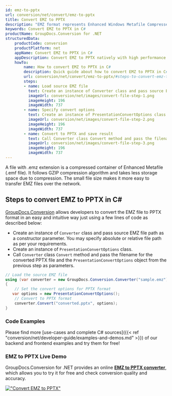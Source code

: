 ```yaml
---
id: emz-to-pptx
url: conversion/net/convert/emz-to-pptx
title: Convert EMZ to PPTX
description: "EMZ format represents Enhanced Windows Metafile Compressed with .emz extension. Learn how to convert EMZ to PPTX file programmatically in C# language using GroupDocs.Conversion for .NET library."
keywords: Convert EMZ to PPTX in C#
productName: GroupDocs.Conversion for .NET
structuredData:
    productCode: conversion
    productPlatform: net
    appName: Convert EMZ to PPTX in C#
    appDescription: Convert EMZ to PPTX natively with high performance using C# language and server side GroupDocs.Conversion for .NET APIs, without the use of any software like Microsoft or Open Office.
    howTo:
        name: How to convert EMZ to PPTX in C# 
        description: Quick guide about how to convert EMZ to PPTX in C# with high performance and accuracy.
        url: conversion/net/convert/emz-to-pptx/#steps-to-convert-emz-to-pptx-in-c
        steps:
        - name: Load source EMZ file 
          text: Create an instance of Converter class and pass source EMZ file path as a constructor parameter. You may specify absolute or relative file path as per your requirements. 
          imageUrl: conversion/net/images/convert-file-step-1.png
          imageHeight: 196
          imageWidth: 737
        - name: Specify convert options 
          text: Create an instance of PresentationConvertOptions class.
          imageUrl: conversion/net/images/convert-file-step-2.png
          imageHeight: 196
          imageWidth: 737
        - name: Convert to PPTX and save result 
          text: Call Converter class Convert method and pass the filename for the converted HTML file and the PresentationConvertOptions object from the previous step as parameters.
          imageUrl: conversion/net/images/convert-file-step-3.png
          imageHeight: 196
          imageWidth: 737
---
```


A file with .emz extension is a compressed container of Enhanced Metafile (.emf file). It follows GZIP compression algorithm and takes less storage space due to compression. The small file size makes it more easy to transfer EMZ files over the network.

## Steps to convert EMZ to PPTX in C#

[GroupDocs.Conversion](https://products.groupdocs.com/conversion/net) allows developers to convert the EMZ file to PPTX format in an easy and intuitive way just using a few lines of code as described below:

* Create an instance of `Converter` class and pass source EMZ file path as a constructor parameter. You may specify absolute or relative file path as per your requirements. 
* Create an instance of `PresentationConvertOptions` class.
* Call `Converter` class `Convert` method and pass the filename for the converted PPTX file and the `PresentationConvertOptions` object from the previous step as parameters.

```csharp
// Load the source EMZ file
using (var converter = new GroupDocs.Conversion.Converter("sample.emz"))
{
    // Set the convert options for PPTX format
   var options = new PresentationConvertOptions();
    // Convert to PPTX format
    converter.Convert("converted.pptx", options);
}
```

### Code Examples

Please find more [use-cases and complete C# sources]({{< ref "conversion/net/developer-guide/examples-and-demos.md" >}}) of our backend and frontend examples and try them for free!

### EMZ to PPTX Live Demo

GroupDocs.Conversion for .NET provides an online [**EMZ to PPTX converter**](https://products.groupdocs.app/conversion/emz-to-pptx), which allows you to try it for free and check conversion quality and accuracy.

[!["Convert EMZ to PPTX"](conversion/net/images/convert-to-pptx/convert-emz-to-pptx.png)](https://products.groupdocs.app/conversion/emz-to-pptx)